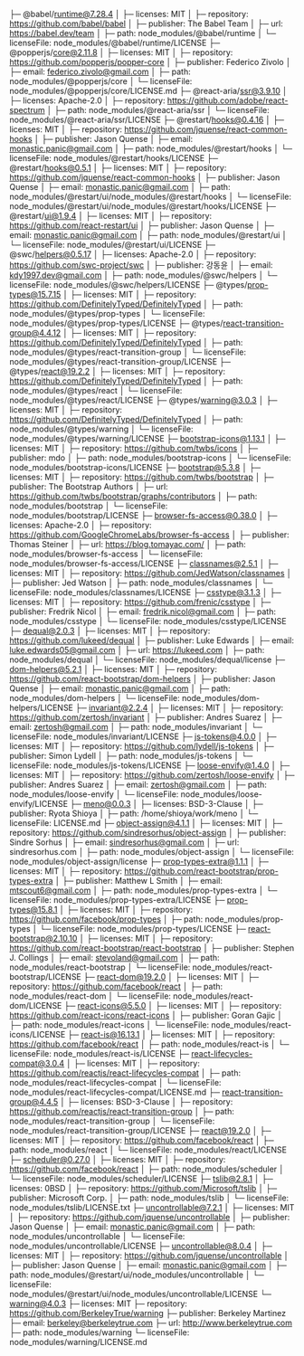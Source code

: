 ├─ @babel/runtime@7.28.4
│  ├─ licenses: MIT
│  ├─ repository: https://github.com/babel/babel
│  ├─ publisher: The Babel Team
│  ├─ url: https://babel.dev/team
│  ├─ path: node_modules/@babel/runtime
│  └─ licenseFile: node_modules/@babel/runtime/LICENSE
├─ @popperjs/core@2.11.8
│  ├─ licenses: MIT
│  ├─ repository: https://github.com/popperjs/popper-core
│  ├─ publisher: Federico Zivolo
│  ├─ email: federico.zivolo@gmail.com
│  ├─ path: node_modules/@popperjs/core
│  └─ licenseFile: node_modules/@popperjs/core/LICENSE.md
├─ @react-aria/ssr@3.9.10
│  ├─ licenses: Apache-2.0
│  ├─ repository: https://github.com/adobe/react-spectrum
│  ├─ path: node_modules/@react-aria/ssr
│  └─ licenseFile: node_modules/@react-aria/ssr/LICENSE
├─ @restart/hooks@0.4.16
│  ├─ licenses: MIT
│  ├─ repository: https://github.com/jquense/react-common-hooks
│  ├─ publisher: Jason Quense
│  ├─ email: monastic.panic@gmail.com
│  ├─ path: node_modules/@restart/hooks
│  └─ licenseFile: node_modules/@restart/hooks/LICENSE
├─ @restart/hooks@0.5.1
│  ├─ licenses: MIT
│  ├─ repository: https://github.com/jquense/react-common-hooks
│  ├─ publisher: Jason Quense
│  ├─ email: monastic.panic@gmail.com
│  ├─ path: node_modules/@restart/ui/node_modules/@restart/hooks
│  └─ licenseFile: node_modules/@restart/ui/node_modules/@restart/hooks/LICENSE
├─ @restart/ui@1.9.4
│  ├─ licenses: MIT
│  ├─ repository: https://github.com/react-restart/ui
│  ├─ publisher: Jason Quense
│  ├─ email: monastic.panic@gmail.com
│  ├─ path: node_modules/@restart/ui
│  └─ licenseFile: node_modules/@restart/ui/LICENSE
├─ @swc/helpers@0.5.17
│  ├─ licenses: Apache-2.0
│  ├─ repository: https://github.com/swc-project/swc
│  ├─ publisher: 강동윤
│  ├─ email: kdy1997.dev@gmail.com
│  ├─ path: node_modules/@swc/helpers
│  └─ licenseFile: node_modules/@swc/helpers/LICENSE
├─ @types/prop-types@15.7.15
│  ├─ licenses: MIT
│  ├─ repository: https://github.com/DefinitelyTyped/DefinitelyTyped
│  ├─ path: node_modules/@types/prop-types
│  └─ licenseFile: node_modules/@types/prop-types/LICENSE
├─ @types/react-transition-group@4.4.12
│  ├─ licenses: MIT
│  ├─ repository: https://github.com/DefinitelyTyped/DefinitelyTyped
│  ├─ path: node_modules/@types/react-transition-group
│  └─ licenseFile: node_modules/@types/react-transition-group/LICENSE
├─ @types/react@19.2.2
│  ├─ licenses: MIT
│  ├─ repository: https://github.com/DefinitelyTyped/DefinitelyTyped
│  ├─ path: node_modules/@types/react
│  └─ licenseFile: node_modules/@types/react/LICENSE
├─ @types/warning@3.0.3
│  ├─ licenses: MIT
│  ├─ repository: https://github.com/DefinitelyTyped/DefinitelyTyped
│  ├─ path: node_modules/@types/warning
│  └─ licenseFile: node_modules/@types/warning/LICENSE
├─ bootstrap-icons@1.13.1
│  ├─ licenses: MIT
│  ├─ repository: https://github.com/twbs/icons
│  ├─ publisher: mdo
│  ├─ path: node_modules/bootstrap-icons
│  └─ licenseFile: node_modules/bootstrap-icons/LICENSE
├─ bootstrap@5.3.8
│  ├─ licenses: MIT
│  ├─ repository: https://github.com/twbs/bootstrap
│  ├─ publisher: The Bootstrap Authors
│  ├─ url: https://github.com/twbs/bootstrap/graphs/contributors
│  ├─ path: node_modules/bootstrap
│  └─ licenseFile: node_modules/bootstrap/LICENSE
├─ browser-fs-access@0.38.0
│  ├─ licenses: Apache-2.0
│  ├─ repository: https://github.com/GoogleChromeLabs/browser-fs-access
│  ├─ publisher: Thomas Steiner
│  ├─ url: https://blog.tomayac.com/
│  ├─ path: node_modules/browser-fs-access
│  └─ licenseFile: node_modules/browser-fs-access/LICENSE
├─ classnames@2.5.1
│  ├─ licenses: MIT
│  ├─ repository: https://github.com/JedWatson/classnames
│  ├─ publisher: Jed Watson
│  ├─ path: node_modules/classnames
│  └─ licenseFile: node_modules/classnames/LICENSE
├─ csstype@3.1.3
│  ├─ licenses: MIT
│  ├─ repository: https://github.com/frenic/csstype
│  ├─ publisher: Fredrik Nicol
│  ├─ email: fredrik.nicol@gmail.com
│  ├─ path: node_modules/csstype
│  └─ licenseFile: node_modules/csstype/LICENSE
├─ dequal@2.0.3
│  ├─ licenses: MIT
│  ├─ repository: https://github.com/lukeed/dequal
│  ├─ publisher: Luke Edwards
│  ├─ email: luke.edwards05@gmail.com
│  ├─ url: https://lukeed.com
│  ├─ path: node_modules/dequal
│  └─ licenseFile: node_modules/dequal/license
├─ dom-helpers@5.2.1
│  ├─ licenses: MIT
│  ├─ repository: https://github.com/react-bootstrap/dom-helpers
│  ├─ publisher: Jason Quense
│  ├─ email: monastic.panic@gmail.com
│  ├─ path: node_modules/dom-helpers
│  └─ licenseFile: node_modules/dom-helpers/LICENSE
├─ invariant@2.2.4
│  ├─ licenses: MIT
│  ├─ repository: https://github.com/zertosh/invariant
│  ├─ publisher: Andres Suarez
│  ├─ email: zertosh@gmail.com
│  ├─ path: node_modules/invariant
│  └─ licenseFile: node_modules/invariant/LICENSE
├─ js-tokens@4.0.0
│  ├─ licenses: MIT
│  ├─ repository: https://github.com/lydell/js-tokens
│  ├─ publisher: Simon Lydell
│  ├─ path: node_modules/js-tokens
│  └─ licenseFile: node_modules/js-tokens/LICENSE
├─ loose-envify@1.4.0
│  ├─ licenses: MIT
│  ├─ repository: https://github.com/zertosh/loose-envify
│  ├─ publisher: Andres Suarez
│  ├─ email: zertosh@gmail.com
│  ├─ path: node_modules/loose-envify
│  └─ licenseFile: node_modules/loose-envify/LICENSE
├─ meno@0.0.3
│  ├─ licenses: BSD-3-Clause
│  ├─ publisher: Ryota Shioya
│  ├─ path: /home/shioya/work/meno
│  └─ licenseFile: LICENSE.md
├─ object-assign@4.1.1
│  ├─ licenses: MIT
│  ├─ repository: https://github.com/sindresorhus/object-assign
│  ├─ publisher: Sindre Sorhus
│  ├─ email: sindresorhus@gmail.com
│  ├─ url: sindresorhus.com
│  ├─ path: node_modules/object-assign
│  └─ licenseFile: node_modules/object-assign/license
├─ prop-types-extra@1.1.1
│  ├─ licenses: MIT
│  ├─ repository: https://github.com/react-bootstrap/prop-types-extra
│  ├─ publisher: Matthew L Smith
│  ├─ email: mtscout6@gmail.com
│  ├─ path: node_modules/prop-types-extra
│  └─ licenseFile: node_modules/prop-types-extra/LICENSE
├─ prop-types@15.8.1
│  ├─ licenses: MIT
│  ├─ repository: https://github.com/facebook/prop-types
│  ├─ path: node_modules/prop-types
│  └─ licenseFile: node_modules/prop-types/LICENSE
├─ react-bootstrap@2.10.10
│  ├─ licenses: MIT
│  ├─ repository: https://github.com/react-bootstrap/react-bootstrap
│  ├─ publisher: Stephen J. Collings
│  ├─ email: stevoland@gmail.com
│  ├─ path: node_modules/react-bootstrap
│  └─ licenseFile: node_modules/react-bootstrap/LICENSE
├─ react-dom@19.2.0
│  ├─ licenses: MIT
│  ├─ repository: https://github.com/facebook/react
│  ├─ path: node_modules/react-dom
│  └─ licenseFile: node_modules/react-dom/LICENSE
├─ react-icons@5.5.0
│  ├─ licenses: MIT
│  ├─ repository: https://github.com/react-icons/react-icons
│  ├─ publisher: Goran Gajic
│  ├─ path: node_modules/react-icons
│  └─ licenseFile: node_modules/react-icons/LICENSE
├─ react-is@16.13.1
│  ├─ licenses: MIT
│  ├─ repository: https://github.com/facebook/react
│  ├─ path: node_modules/react-is
│  └─ licenseFile: node_modules/react-is/LICENSE
├─ react-lifecycles-compat@3.0.4
│  ├─ licenses: MIT
│  ├─ repository: https://github.com/reactjs/react-lifecycles-compat
│  ├─ path: node_modules/react-lifecycles-compat
│  └─ licenseFile: node_modules/react-lifecycles-compat/LICENSE.md
├─ react-transition-group@4.4.5
│  ├─ licenses: BSD-3-Clause
│  ├─ repository: https://github.com/reactjs/react-transition-group
│  ├─ path: node_modules/react-transition-group
│  └─ licenseFile: node_modules/react-transition-group/LICENSE
├─ react@19.2.0
│  ├─ licenses: MIT
│  ├─ repository: https://github.com/facebook/react
│  ├─ path: node_modules/react
│  └─ licenseFile: node_modules/react/LICENSE
├─ scheduler@0.27.0
│  ├─ licenses: MIT
│  ├─ repository: https://github.com/facebook/react
│  ├─ path: node_modules/scheduler
│  └─ licenseFile: node_modules/scheduler/LICENSE
├─ tslib@2.8.1
│  ├─ licenses: 0BSD
│  ├─ repository: https://github.com/Microsoft/tslib
│  ├─ publisher: Microsoft Corp.
│  ├─ path: node_modules/tslib
│  └─ licenseFile: node_modules/tslib/LICENSE.txt
├─ uncontrollable@7.2.1
│  ├─ licenses: MIT
│  ├─ repository: https://github.com/jquense/uncontrollable
│  ├─ publisher: Jason Quense
│  ├─ email: monastic.panic@gmail.com
│  ├─ path: node_modules/uncontrollable
│  └─ licenseFile: node_modules/uncontrollable/LICENSE
├─ uncontrollable@8.0.4
│  ├─ licenses: MIT
│  ├─ repository: https://github.com/jquense/uncontrollable
│  ├─ publisher: Jason Quense
│  ├─ email: monastic.panic@gmail.com
│  ├─ path: node_modules/@restart/ui/node_modules/uncontrollable
│  └─ licenseFile: node_modules/@restart/ui/node_modules/uncontrollable/LICENSE
└─ warning@4.0.3
   ├─ licenses: MIT
   ├─ repository: https://github.com/BerkeleyTrue/warning
   ├─ publisher: Berkeley Martinez
   ├─ email: berkeley@berkeleytrue.com
   ├─ url: http://www.berkeleytrue.com
   ├─ path: node_modules/warning
   └─ licenseFile: node_modules/warning/LICENSE.md

